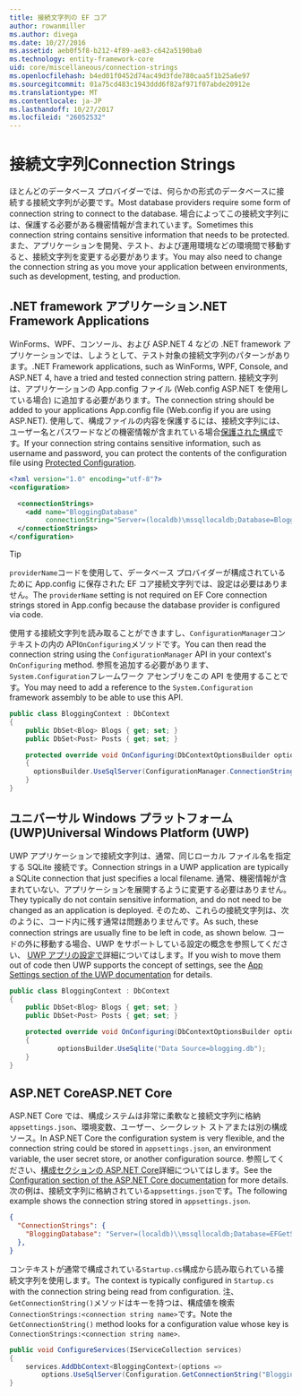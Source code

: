 ```yaml
---
title: 接続文字列の EF コア
author: rowanmiller
ms.author: divega
ms.date: 10/27/2016
ms.assetid: aeb0f5f8-b212-4f89-ae83-c642a5190ba0
ms.technology: entity-framework-core
uid: core/miscellaneous/connection-strings
ms.openlocfilehash: b4ed01f0452d74ac49d3fde780caa5f1b25a6e97
ms.sourcegitcommit: 01a75cd483c1943ddd6f82af971f07abde20912e
ms.translationtype: MT
ms.contentlocale: ja-JP
ms.lasthandoff: 10/27/2017
ms.locfileid: "26052532"
---
```

# <a name="connection-strings"></a><span data-ttu-id="bf0e6-102">接続文字列</span><span class="sxs-lookup"><span data-stu-id="bf0e6-102">Connection Strings</span></span>

<span data-ttu-id="bf0e6-103">ほとんどのデータベース プロバイダーでは、何らかの形式のデータベースに接続する接続文字列が必要です。</span><span class="sxs-lookup"><span data-stu-id="bf0e6-103">Most database providers require some form of connection string to connect to the database.</span></span> <span data-ttu-id="bf0e6-104">場合によってこの接続文字列には、保護する必要がある機密情報が含まれています。</span><span class="sxs-lookup"><span data-stu-id="bf0e6-104">Sometimes this connection string contains sensitive information that needs to be protected.</span></span> <span data-ttu-id="bf0e6-105">また、アプリケーションを開発、テスト、および運用環境などの環境間で移動すると、接続文字列を変更する必要があります。</span><span class="sxs-lookup"><span data-stu-id="bf0e6-105">You may also need to change the connection string as you move your application between environments, such as development, testing, and production.</span></span>

## <a name="net-framework-applications"></a><span data-ttu-id="bf0e6-106">.NET framework アプリケーション</span><span class="sxs-lookup"><span data-stu-id="bf0e6-106">.NET Framework Applications</span></span>

<span data-ttu-id="bf0e6-107">WinForms、WPF、コンソール、および ASP.NET 4 などの .NET framework アプリケーションでは、しようとして、テスト対象の接続文字列のパターンがあります。</span><span class="sxs-lookup"><span data-stu-id="bf0e6-107">.NET Framework applications, such as WinForms, WPF, Console, and ASP.NET 4, have a tried and tested connection string pattern.</span></span> <span data-ttu-id="bf0e6-108">接続文字列は、アプリケーションの App.config ファイル (Web.config ASP.NET を使用している場合) に追加する必要があります。</span><span class="sxs-lookup"><span data-stu-id="bf0e6-108">The connection string should be added to your applications App.config file (Web.config if you are using ASP.NET).</span></span> <span data-ttu-id="bf0e6-109">使用して、構成ファイルの内容を保護するには、接続文字列には、ユーザー名とパスワードなどの機密情報が含まれている場合[保護された構成](https://docs.microsoft.com/dotnet/framework/data/adonet/connection-strings-and-configuration-files#encrypting-configuration-file-sections-using-protected-configuration)です。</span><span class="sxs-lookup"><span data-stu-id="bf0e6-109">If your connection string contains sensitive information, such as username and password, you can protect the contents of the configuration file using [Protected Configuration](https://docs.microsoft.com/dotnet/framework/data/adonet/connection-strings-and-configuration-files#encrypting-configuration-file-sections-using-protected-configuration).</span></span>

``` xml
<?xml version="1.0" encoding="utf-8"?>
<configuration>

  <connectionStrings>
    <add name="BloggingDatabase"
         connectionString="Server=(localdb)\mssqllocaldb;Database=Blogging;Trusted_Connection=True;" />
  </connectionStrings>
</configuration>
```

> [!TIP]  
> <span data-ttu-id="bf0e6-110">`providerName`コードを使用して、データベース プロバイダーが構成されているために App.config に保存された EF コア接続文字列では、設定は必要はありません。</span><span class="sxs-lookup"><span data-stu-id="bf0e6-110">The `providerName` setting is not required on EF Core connection strings stored in App.config because the database provider is configured via code.</span></span>

<span data-ttu-id="bf0e6-111">使用する接続文字列を読み取ることができますし、`ConfigurationManager`コンテキストの内の API`OnConfiguring`メソッドです。</span><span class="sxs-lookup"><span data-stu-id="bf0e6-111">You can then read the connection string using the `ConfigurationManager` API in your context's `OnConfiguring` method.</span></span> <span data-ttu-id="bf0e6-112">参照を追加する必要があります、`System.Configuration`フレームワーク アセンブリをこの API を使用することです。</span><span class="sxs-lookup"><span data-stu-id="bf0e6-112">You may need to add a reference to the `System.Configuration` framework assembly to be able to use this API.</span></span>

``` csharp
public class BloggingContext : DbContext
{
    public DbSet<Blog> Blogs { get; set; }
    public DbSet<Post> Posts { get; set; }

    protected override void OnConfiguring(DbContextOptionsBuilder optionsBuilder)
    {
      optionsBuilder.UseSqlServer(ConfigurationManager.ConnectionStrings["BloggingDatabase"].ConnectionString);
    }
}
```

## <a name="universal-windows-platform-uwp"></a><span data-ttu-id="bf0e6-113">ユニバーサル Windows プラットフォーム (UWP)</span><span class="sxs-lookup"><span data-stu-id="bf0e6-113">Universal Windows Platform (UWP)</span></span>

<span data-ttu-id="bf0e6-114">UWP アプリケーションで接続文字列は、通常、同じローカル ファイル名を指定する SQLite 接続です。</span><span class="sxs-lookup"><span data-stu-id="bf0e6-114">Connection strings in a UWP application are typically a SQLite connection that just specifies a local filename.</span></span> <span data-ttu-id="bf0e6-115">通常、機密情報が含まれていない、アプリケーションを展開するように変更する必要はありません。</span><span class="sxs-lookup"><span data-stu-id="bf0e6-115">They typically do not contain sensitive information, and do not need to be changed as an application is deployed.</span></span> <span data-ttu-id="bf0e6-116">そのため、これらの接続文字列は、次のように、コード内に残す通常は問題ありませんです。</span><span class="sxs-lookup"><span data-stu-id="bf0e6-116">As such, these connection strings are usually fine to be left in code, as shown below.</span></span> <span data-ttu-id="bf0e6-117">コードの外に移動する場合、UWP をサポートしている設定の概念を参照してください、 [UWP アプリの設定で](https://docs.microsoft.com/windows/uwp/app-settings/store-and-retrieve-app-data)詳細についてはします。</span><span class="sxs-lookup"><span data-stu-id="bf0e6-117">If you wish to move them out of code then UWP supports the concept of settings, see the [App Settings section of the UWP documentation](https://docs.microsoft.com/windows/uwp/app-settings/store-and-retrieve-app-data) for details.</span></span>

``` csharp
public class BloggingContext : DbContext
{
    public DbSet<Blog> Blogs { get; set; }
    public DbSet<Post> Posts { get; set; }

    protected override void OnConfiguring(DbContextOptionsBuilder optionsBuilder)
    {
            optionsBuilder.UseSqlite("Data Source=blogging.db");
    }
}
```

## <a name="aspnet-core"></a><span data-ttu-id="bf0e6-118">ASP.NET Core</span><span class="sxs-lookup"><span data-stu-id="bf0e6-118">ASP.NET Core</span></span>

<span data-ttu-id="bf0e6-119">ASP.NET Core では、構成システムは非常に柔軟なと接続文字列に格納`appsettings.json`、環境変数、ユーザー、シークレット ストアまたは別の構成ソース。</span><span class="sxs-lookup"><span data-stu-id="bf0e6-119">In ASP.NET Core the configuration system is very flexible, and the connection string could be stored in `appsettings.json`, an environment variable, the user secret store, or another configuration source.</span></span> <span data-ttu-id="bf0e6-120">参照してください、[構成セクションの ASP.NET Core](https://docs.asp.net/en/latest/fundamentals/configuration.html)詳細についてはします。</span><span class="sxs-lookup"><span data-stu-id="bf0e6-120">See the [Configuration section of the ASP.NET Core documentation](https://docs.asp.net/en/latest/fundamentals/configuration.html) for more details.</span></span> <span data-ttu-id="bf0e6-121">次の例は、接続文字列に格納されている`appsettings.json`です。</span><span class="sxs-lookup"><span data-stu-id="bf0e6-121">The following example shows the connection string stored in `appsettings.json`.</span></span>

``` json
{
  "ConnectionStrings": {
    "BloggingDatabase": "Server=(localdb)\\mssqllocaldb;Database=EFGetStarted.ConsoleApp.NewDb;Trusted_Connection=True;"
  },
}
```

<span data-ttu-id="bf0e6-122">コンテキストが通常で構成されている`Startup.cs`構成から読み取られている接続文字列を使用します。</span><span class="sxs-lookup"><span data-stu-id="bf0e6-122">The context is typically configured in `Startup.cs` with the connection string being read from configuration.</span></span> <span data-ttu-id="bf0e6-123">注、`GetConnectionString()`メソッドはキーを持つは、構成値を検索`ConnectionStrings:<connection string name>`です。</span><span class="sxs-lookup"><span data-stu-id="bf0e6-123">Note the `GetConnectionString()` method looks for a configuration value whose key is `ConnectionStrings:<connection string name>`.</span></span>

``` csharp
public void ConfigureServices(IServiceCollection services)
{
    services.AddDbContext<BloggingContext>(options =>
        options.UseSqlServer(Configuration.GetConnectionString("BloggingDatabase")));
}
```

